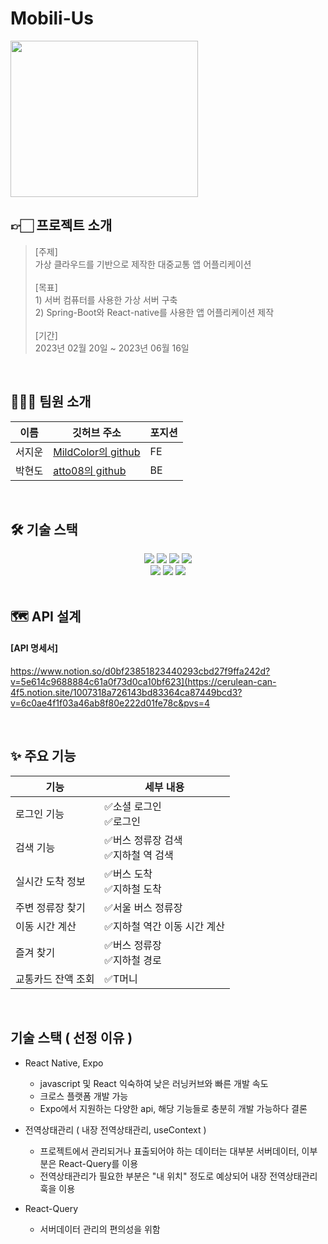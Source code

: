 # Mobili-Us
<img src="https://github.com/atto08/Mobili-Us/assets/81797927/cefa6a8a-56e5-4204-8412-4f08663111f2" width="300" height="250"/>

## 👉🏻 프로젝트 소개

>  [주제] <br> 가상 클라우드를 기반으로 제작한 대중교통 앱 어플리케이션 <br>
> <br>
>  [목표] <br> 1) 서버 컴퓨터를 사용한 가상 서버 구축 <br> 2) Spring-Boot와 React-native를 사용한 앱 어플리케이션 제작<br>
> <br>
> [기간] <br> 2023년 02월 20일 ~ 2023년 06월 16일

<br>

## 👨‍👩‍👧 팀원 소개
|이름|깃허브 주소| 포지션 |
|---|---|---|
|서지운|[MildColor의 github](https://github.com/MildColor)| FE|
|박현도|[atto08의 github](https://github.com/atto08)| BE|

<br>

## 🛠 기술 스택

<div align=center> 
   <img src="https://img.shields.io/badge/React_Native-20232A?style=for-the-badge&logo=react&logoColor=61DAFB">
  <img src="https://img.shields.io/badge/React Query-FF4154?style=for-the-badge&logo=React Query&logoColor=white">
   <img src="https://img.shields.io/badge/Expo-100000?style=for-the-badge&logoColor=white">
   <img src="https://img.shields.io/badge/react navigation-8B89CC?style=for-the-badge&logo=reactnavigation&logoColor=white">
<br>
  <img src="https://img.shields.io/badge/Axios-5A29E4?style=for-the-badge&logo=Axios&logoColor=white">
  <img src="https://img.shields.io/badge/Yarn-2C8EBB?style=for-the-badge&logo=Yarn&logoColor=white">
  <img src="https://img.shields.io/badge/styled-components-DB7093?style=for-the-badge&logo=styled-components&logoColor=white">
  <br>
</div>





<br>

## 🗺 API 설계
#### [API 명세서]
https://www.notion.so/d0bf23851823440293cbd27f9ffa242d?v=5e614c9688884c61a0f73d0ca10bf623](https://cerulean-can-4f5.notion.site/1007318a726143bd83364ca87449bcd3?v=6c0ae4f1f03a46ab8f80e222d01fe78c&pvs=4

<br>

## ✨ 주요 기능
| 기능         | 세부 내용                   |
|------------|-------------------------|
| 로그인 기능     | ✅소셜 로그인<br>✅로그인         |
| 검색 기능      | ✅버스 정류장 검색<br>✅지하철 역 검색 |
| 실시간 도착 정보  | ✅버스 도착<br>✅지하철 도착       |
| 주변 정류장 찾기  | ✅서울 버스 정류장              |
| 이동 시간 계산   | ✅지하철 역간 이동 시간 계산        |
| 즐겨 찾기      | ✅버스 정류장<br>✅지하철 경로      |
| 교통카드 잔액 조회 | ✅T머니                    |

<br>


## 기술 스택 ( 선정 이유 )

- React Native, Expo 
  - javascript 및 React 익숙하여 낮은 러닝커브와 빠른 개발 속도
  - 크로스 플랫폼 개발 가능
  - Expo에서 지원하는 다양한 api, 해당 기능들로 충분히 개발 가능하다 결론


- 전역상태관리 ( 내장 전역상태관리, useContext )
  - 프로젝트에서 관리되거나 표출되어야 하는 데이터는 대부분 서버데이터, 이부분은 React-Query를 이용
  - 전역상태관리가 필요한 부분은 "내 위치" 정도로 예상되어 내장 전역상태관리 훅을 이용 


- React-Query
   - 서버데이터 관리의 편의성을 위함
 


 

<br/>



<br>
